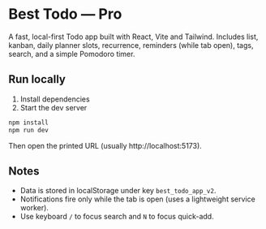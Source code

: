 # Best Todo — Pro

A fast, local-first Todo app built with React, Vite and Tailwind. Includes list, kanban, daily planner slots, recurrence, reminders (while tab open), tags, search, and a simple Pomodoro timer.

## Run locally

1. Install dependencies
2. Start the dev server

```powershell
npm install
npm run dev
```

Then open the printed URL (usually http://localhost:5173).

## Notes

- Data is stored in localStorage under key `best_todo_app_v2`.
- Notifications fire only while the tab is open (uses a lightweight service worker).
- Use keyboard `/` to focus search and `N` to focus quick-add.
